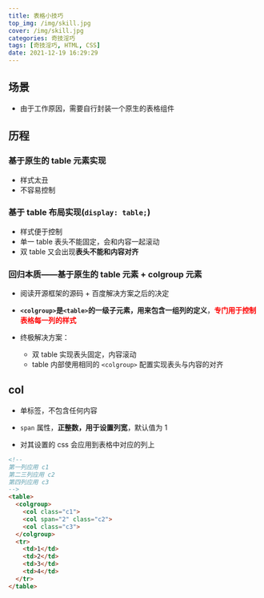 ```yaml
---
title: 表格小技巧
top_img: /img/skill.jpg
cover: /img/skill.jpg
categories: 奇技淫巧
tags: [奇技淫巧, HTML, CSS]
date: 2021-12-19 16:29:29
---
```


## 场景

- 由于工作原因，需要自行封装一个原生的表格组件

## 历程

### 基于原生的 table 元素实现

- 样式太丑
- 不容易控制

### 基于 table 布局实现(`display: table;`)

- 样式便于控制
- 单一 table 表头不能固定，会和内容一起滚动
- 双 table 又会出现**表头不能和内容对齐**

### 回归本质——基于原生的 table 元素 + colgroup 元素

- 阅读开源框架的源码 + 百度解决方案之后的决定
- **`<colgroup>`是`<table>`的一级子元素，用来包含一组列的定义**，<span style="color: red;">**专门用于控制表格每一列的样式**</span>

- 终极解决方案：
  - 双 table 实现表头固定，内容滚动
  - table 内部使用相同的 `<colgroup>` 配置实现表头与内容的对齐

## col

- 单标签，不包含任何内容
- `span` 属性，**正整数，用于设置列宽**，默认值为 1

- 对其设置的 css 会应用到表格中对应的列上

```html
<!--
第一列应用 c1
第二三列应用 c2
第四列应用 c3
-->
<table>
  <colgroup>
    <col class="c1">
    <col span="2" class="c2">
    <col class="c3">
  </colgroup>
  <tr>
    <td>1</td>
    <td>2</td>
    <td>3</td>
    <td>4</td>
  </tr>
</table>
```


